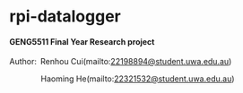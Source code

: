 # rpi-datalogger  

#### GENG5511 Final Year Research project  

Author:&ensp;Renhou Cui(mailto:22198894@student.uwa.edu.au)  

&emsp;&emsp;&emsp;&emsp;Haoming He(mailto:22321532@student.uwa.edu.au)
